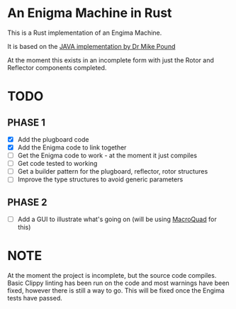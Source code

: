 # An Enigma Machine in Rust

This is a Rust implementation of an Engima Machine.

It is based on the [JAVA implementation by Dr Mike Pound](https://github.com/mikepound/enigma)

At the moment this exists in an incomplete form with just the Rotor and Reflector components completed.

# TODO

## PHASE 1

- [X] Add the plugboard code
- [X] Add the Enigma code to link together
- [ ] Get the Enigma code to work - at the moment it just compiles
- [ ] Get code tested to working
- [ ] Get a builder pattern for the plugboard, reflector, rotor structures
- [ ] Improve the type structures to avoid generic parameters

## PHASE 2

- [ ] Add a GUI to illustrate what's going on (will be using [MacroQuad](https://macroquad.rs/) for this)


# NOTE

At the moment the project is incomplete, but the source code compiles. Basic Clippy linting has been run on the code and most warnings have been fixed, however there is still a way to go. This will be fixed once the Engima tests have passed.
